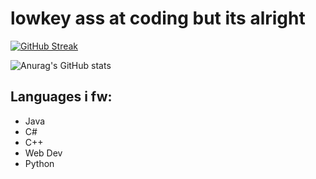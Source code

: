 # lowkey ass at coding but its alright


[![GitHub Streak](https://streak-stats.demolab.com/?user=geckobees)](https://git.io/streak-stats)

![Anurag's GitHub stats](https://github-readme-stats.vercel.app/api?username=geckobees&show_icons=true&bg_color=00000000)

## Languages i fw:
* Java
* C#
* C++
* Web Dev
* Python
